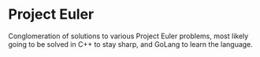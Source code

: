 # Project Euler
Conglomeration of solutions to various Project Euler problems, most likely
going to be solved in C++ to stay sharp, and GoLang to learn the language.
